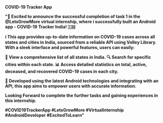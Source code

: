 <b>COVID-19 Tracker App<b>
<br>

"📱 Excited to announce the successful completion of task 1 in the @LetsGrowMore virtual internship, where i successfully built an Android app - COVID-19 Tracker India! 🇮🇳

 ℹ This app provides up-to-date information on COVID-19 cases across all states and cities in India, sourced from a reliable API using Volley Library. With a sleek interface and powerful features, users can easily:

📍 View a comprehensive list of all states in India.
🔍 Search for specific cities within each state. 
📊 Access detailed statistics on total, active, deceased, and recovered COVID-19 cases in each city.

🚀 Developed using the latest Android technologies and integrating with an API, this app aims to empower users with accurate information.

Looking Forward to complete the further tasks and gaining experiences in this internship.

#COVID19TrackerApp #LetsGrowMore
#VirtualInternship #AndroidDeveloper
#ExcitedToLearn"
